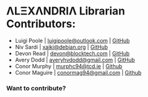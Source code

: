 # ΛLΞXΛNDRIΛ Librarian Contributors:
* Luigi Poole | <luigipoole@outlook.com> | [GitHub](https://github.com/luigiplr)
* Niv Sardi | <xaiki@debian.org> | [GitHub](https://github.com/xaiki)
* Devon Read | <devon@blocktech.com> | [GitHub](https://github.com/devonjames)
* Avery Dodd | <averyhvdodd@gmail.com> | [GitHub](https://github.com/averydodd)
* Conor Murphy | <murphc94@tcd.ie> | [Github](https://github.com/conormjmurphy)
* Conor Maguire | <conormag94@gmail.com> | [Github](https://github.com/conormag94)
### Want to contribute?

